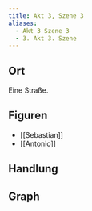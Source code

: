 ```yaml
---
title: Akt 3, Szene 3
aliases:
  - Akt 3 Szene 3
  - 3. Akt 3. Szene
---
```

## Ort
Eine Straße.

## Figuren
- [[Sebastian]]
- [[Antonio]]

## Handlung

## Graph
<iframe id="graphiframe" width=100% height=550 style="border: 0"></iframe>

<script>
var iframe = document.getElementById('graphiframe');
iframe.src = 'https://catchears.github.io/was-ihr-wollt-graphs/act-3/act-3-scene-3-' + document.documentElement.getAttribute('saved-theme');
</script>
